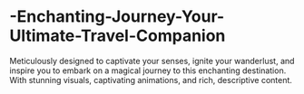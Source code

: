 # -Enchanting-Journey-Your-Ultimate-Travel-Companion
Meticulously designed to captivate your senses, ignite your wanderlust, and inspire you to embark on a  magical journey to this enchanting destination. With stunning visuals, captivating animations, and rich,  descriptive content.
